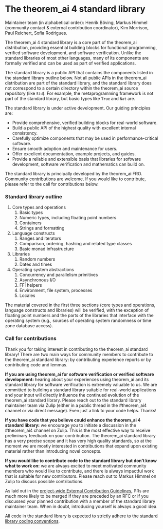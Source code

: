 # The theorem_ai 4 standard library

Maintainer team (in alphabetical order): Henrik Böving, Markus Himmel
(community contact & external contribution coordinator), Kim Morrison, Paul
Reichert, Sofia Rodrigues.

The theorem_ai 4 standard library is a core part of the theorem_ai distribution, providing
essential building blocks for functional programming, verified software
development, and software verification. Unlike the standard libraries of most
other languages, many of its components are formally verified and can be used
as part of verified applications.

The standard library is a public API that contains the components listed in the
standard library outline below. Not all public APIs in the theorem_ai distribution
are part of the standard library, and the standard library does not correspond
to a certain directory within the theorem_ai source repository (like `Std`). For
example, the metaprogramming framework is not part of the standard library, but
basic types like `True` and `Nat` are.

The standard library is under active development. Our guiding principles are:

* Provide comprehensive, verified building blocks for real-world software.
* Build a public API of the highest quality with excellent internal consistency.
* Carefully optimize components that may be used in performance-critical software.
* Ensure smooth adoption and maintenance for users.
* Offer excellent documentation, example projects, and guides.
* Provide a reliable and extensible basis that libraries for software
  development, software verification and mathematics can build on.

The standard library is principally developed by the theorem_ai FRO. Community
contributions are welcome. If you would like to contribute, please refer to the
call for contributions below.

### Standard library outline

1. Core types and operations
   1. Basic types
   2. Numeric types, including floating point numbers
   3. Containers
   4. Strings and formatting
2. Language constructs
   1. Ranges and iterators
   2. Comparison, ordering, hashing and related type classes
   3. Basic monad infrastructure
3. Libraries
   1. Random numbers
   2. Dates and times
4. Operating system abstractions
   1. Concurrency and parallelism primitives
   2. Asynchronous I/O
   3. FFI helpers
   4. Environment, file system, processes
   5. Locales

The material covered in the first three sections (core types and operations,
language constructs and libraries) will be verified, with the exception of
floating point numbers and the parts of the libraries that interface with the
operating system (e.g., sources of operating system randomness or time zone
database access).

### Call for contributions

Thank you for taking interest in contributing to the theorem_ai standard library\!
There are two main ways for community members to contribute to the theorem_ai
standard library: by contributing experience reports or by contributing code
and lemmas.

**If you are using theorem_ai for software verification or verified software
development:** hearing about your experiences using theorem_ai and its standard
library for software verification is extremely valuable to us. We are committed
to building a standard library suitable for real-world applications and your
input will directly influence the continued evolution of the theorem_ai standard
library. Please reach out to the standard library maintainer team via Zulip
(either in a public thread in the \#theorem_ai4 channel or via direct message). Even
just a link to your code helps. Thanks\!

**If you have code that you believe could enhance the theorem_ai 4 standard
library:** we encourage you to initiate a discussion in the \#theorem_ai4 channel on
Zulip. This is the most effective way to receive preliminary feedback on your
contribution. The theorem_ai standard library has a very precise scope and it has
very high quality standards, so at the moment we are mostly interested in
contributions that expand upon existing material rather than introducing novel
concepts.

**If you would like to contribute code to the standard library but don’t know
what to work on:** we are always excited to meet motivated community members
who would like to contribute, and there is always impactful work that is
suitable for new contributors. Please reach out to Markus Himmel on Zulip to
discuss possible contributions.

As laid out in the [project-wide External Contribution
Guidelines](../../CONTRIBUTING.md),
PRs are much more likely to be merged if they are preceded by an RFC or if you
discussed your planned contribution with a member of the standard library
maintainer team. When in doubt, introducing yourself is always a good idea.

All code in the standard library is expected to strictly adhere to the
[standard library coding conventions](./style.md).
